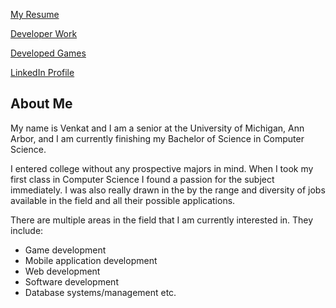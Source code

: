 [My Resume](https://venkatvv.github.io/Venkat_Veerappan_Resume.pdf)


[Developer Work](https://venkatvv.github.io/developer_work)


[Developed Games](https://venkatvv.github.io/developed_games)


[LinkedIn Profile](https://www.linkedin.com/in/venkat-veerappan-065404137)


## About Me
My name is Venkat and I am a senior at the University of Michigan,
Ann Arbor, and I am currently finishing my Bachelor of Science in Computer Science.

I entered college without any prospective majors in mind. When I took my first class in Computer Science I found a passion for the subject immediately. I was also really drawn in the by the range and diversity of jobs available in the field and all their possible applications.  

There are multiple areas in the field that I am currently interested in. They include:

- Game development
- Mobile application development
- Web development
- Software development
- Database systems/management etc.